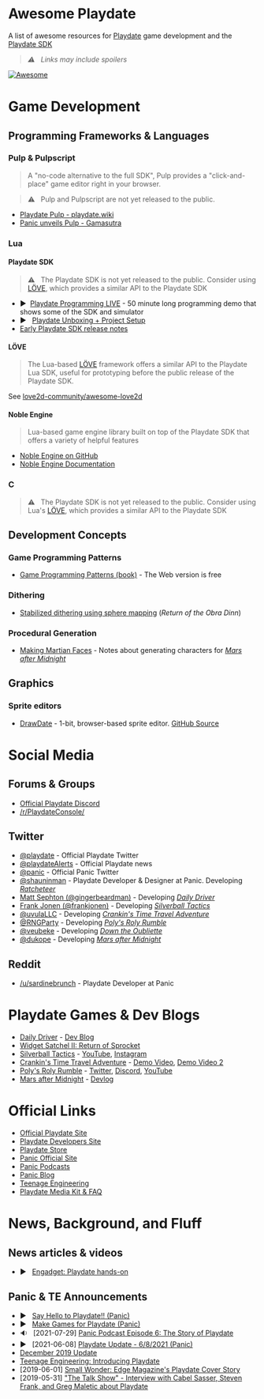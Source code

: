 # Awesome Playdate
A list of awesome resources for [Playdate](https://play.date) game development and the [Playdate SDK](https://play.date/dev/)

> _⚠️ &nbsp; Links may include spoilers_

[![Awesome](https://awesome.re/badge-flat2.svg)](https://awesome.re)

# Game Development

## Programming Frameworks & Languages

### Pulp & Pulpscript
> A "no-code alternative to the full SDK", Pulp provides a "click-and-place" game editor right in your browser.

> ⚠️ &nbsp; Pulp and Pulpscript are not yet released to the public.

- [Playdate Pulp - playdate.wiki](https://playdate.wiki/development/playdate-plup)
- [Panic unveils Pulp - Gamasutra](https://www.gamasutra.com/view/news/382905/Panic_unveils_Pulp_a_free_nocode_tool_for_creating_Playdate_games.php)

### Lua

#### Playdate SDK
> ⚠️ &nbsp; The Playdate SDK is not yet released to the public. Consider using [LÖVE](https://love2d.org/), which provides a similar API to the Playdate SDK

- ▶️ &nbsp;[Playdate Programming LIVE](https://www.youtube.com/watch?v=MZRtfiD_308&t=2629s) - 50 minute long programming demo that shows some of the SDK and simulator
- ▶️ &nbsp; [Playdate Unboxing + Project Setup](https://www.youtube.com/watch?v=LiCJF4TfWno)
- [Early Playdate SDK release notes](https://twitter.com/playdate/status/1143268123098796033)

#### LÖVE
> The Lua-based [LÖVE](https://love2d.org/) framework offers a similar API to the Playdate Lua SDK, useful for prototyping before the public release of the Playdate SDK.

See [love2d-community/awesome-love2d](https://github.com/love2d-community/awesome-love2d)

#### Noble Engine
> Lua-based game engine library built on top of the Playdate SDK that offers a variety of helpful features
- [Noble Engine on GitHub](https://github.com/NobleRobot/NobleEngine)
- [Noble Engine Documentation](https://noblerobot.github.io/NobleEngine/)

### C
> ⚠️ &nbsp; The Playdate SDK is not yet released to the public. Consider using Lua's [LÖVE](https://love2d.org/), which provides a similar API to the Playdate SDK

## Development Concepts

### Game Programming Patterns
- [Game Programming Patterns (book)](https://gameprogrammingpatterns.com/) - The Web version is free

### Dithering
- [Stabilized dithering using sphere mapping](https://forums.tigsource.com/index.php?topic=40832.msg1363742#msg1363742) (_Return of the Obra Dinn_)

### Procedural Generation
- [Making Martian Faces](https://dukope.itch.io/mars-after-midnight/devlog/263965/making-martian-faces) - Notes about generating characters for [_Mars after Midnight_](https://dukope.itch.io/mars-after-midnight)

## Graphics

### Sprite editors
- [DrawDate](https://neil.today/drawdate/) - 1-bit, browser-based sprite editor. [GitHub Source](https://github.com/neil-morrison44/drawdate)

# Social Media

## Forums & Groups
- [Official Playdate Discord](https://discord.com/invite/zFKagQ2)
- [/r/PlaydateConsole/](https://www.reddit.com/r/PlaydateConsole/)

## Twitter
- [@playdate](https://twitter.com/playdate/) - Official Playdate Twitter
- [@playdateAlerts](https://twitter.com/playdateAlerts) - Official Playdate news
- [@panic](https://twitter.com/panic) - Official Panic Twitter
- [@shauninman](https://twitter.com/shauninman) - Playdate Developer & Designer at Panic. Developing [_Ratcheteer_](https://twitter.com/shauninman/status/1402298970848772099?lang=en)
- [Matt Sephton (@gingerbeardman)](https://twitter.com/gingerbeardman) - Developing [_Daily Driver_](https://blog.gingerbeardman.com/tag/dailydriver/)
- [Frank Jonen (@frankjonen)](https://twitter.com/frankjonen) - Developing [_Silverball Tactics_](https://silverballtactics.com/)
- [@uvulaLLC](https://twitter.com/uvulaLLC) - Developing [_Crankin's Time Travel Adventure_](https://uvula.jp/crankin)
- [@RNGParty](https://twitter.com/RNGParty) - Developing [_Poly's Roly Rumble_](https://twitter.com/RNGParty/status/1296842756023820289)
- [@veubeke](https://twitter.com/veubeke) - Developing [_Down the Oubliette_](https://twitter.com/veubeke/status/1293216739111718913)
- [@dukope](https://twitter.com/dukope) - Developing [_Mars after Midnight_](https://dukope.itch.io/mars-after-midnight)

## Reddit
- [/u/sardinebrunch](https://www.reddit.com/user/sardinebrunch) - Playdate Developer at Panic

# Playdate Games & Dev Blogs
- [Daily Driver](https://www.patreon.com/dailydriver) - [Dev Blog](https://blog.gingerbeardman.com/tag/dailydriver/)
- [Widget Satchel II: Return of Sprocket](https://noblerobot.com/widgetsatchel-ii)
- [Silverball Tactics](https://silverballtactics.com/) - [YouTube](https://www.youtube.com/channel/UC7TGO4RB663chmDe7VlZL6Q), [Instagram](https://www.instagram.com/silverballtactics/)
- [Crankin's Time Travel Adventure](https://uvula.jp/crankin) - [Demo Video](https://www.youtube.com/watch?v=rwxrfgCIZ-c), [Demo Video 2](https://www.youtube.com/watch?v=C8rv8HeSAs8)
- [Poly's Roly Rumble](https://www.patreon.com/rngparty) - [Twitter](https://twitter.com/RNGParty), [Discord](http://discord.gg/BWW9YNF), [YouTube](https://www.youtube.com/channel/UC15JbSpnLmarkIVL3rQSxNg)
- [Mars after Midnight](https://dukope.itch.io/mars-after-midnight) - [Devlog](https://dukope.itch.io/mars-after-midnight)

# Official Links
- [Official Playdate Site](https://play.date)
- [Playdate Developers Site](https://play.date/dev)
- [Playdate Store](https://shop.play.date/)
- [Panic Official Site](https://panic.com/)
- [Panic Podcasts](https://podcast.panic.com/)
- [Panic Blog](https://panic.com/blog/)
- [Teenage Engineering](https://teenage.engineering/)
- [Playdate Media Kit & FAQ](https://play.date/mediakit/)

# News, Background, and Fluff

## News articles & videos
- ▶️ &nbsp; [Engadget: Playdate hands-on](https://www.youtube.com/watch?v=5ykEZ_iExGY)

## Panic & TE Announcements
- ▶️ &nbsp; [Say Hello to Playdate!! (Panic)](https://www.youtube.com/watch?v=HdF3CnFvxg4)
- ▶️ &nbsp; [Make Games for Playdate (Panic)](https://www.youtube.com/watch?v=FH9HEmCwAvk)
- 🔉 &nbsp; [2021-07-29] [Panic Podcast Episode 6: The Story of Playdate](https://podcast.panic.com/#episode006)
- ▶️ &nbsp; [2021-06-08] [Playdate Update - 6/8/2021 (Panic)](https://www.youtube.com/watch?v=DeWGukDrc1U)
- [December 2019 Update](https://play.date/update-dec/)
- [Teenage Engineering: Introducing Playdate](https://teenage.engineering/designs/playdate)
- [2019-06-01] [Small Wonder: Edge Magazine's Playdate Cover Story](https://imgur.com/a/CWMNBvI)
- [2019-05-31] ["The Talk Show" - Interview with Cabel Sasser, Steven Frank, and Greg Maletic about Playdate](https://daringfireball.net/thetalkshow/2019/05/30/ep-252)

